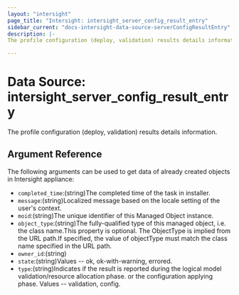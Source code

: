 ```yaml
---
layout: "intersight"
page_title: "Intersight: intersight_server_config_result_entry"
sidebar_current: "docs-intersight-data-source-serverConfigResultEntry"
description: |-
The profile configuration (deploy, validation) results details information.

---
```


# Data Source: intersight_server_config_result_entry
The profile configuration (deploy, validation) results details information.

## Argument Reference
The following arguments can be used to get data of already created objects in Intersight appliance:
* `completed_time`:(string)The completed time of the task in installer.
* `message`:(string)Localized message based on the locale setting of the user's context.
* `moid`:(string)The unique identifier of this Managed Object instance.
* `object_type`:(string)The fully-qualified type of this managed object, i.e. the class name.This property is optional. The ObjectType is implied from the URL path.If specified, the value of objectType must match the class name specified in the URL path.
* `owner_id`:(string)
* `state`:(string)Values  -- ok, ok-with-warning, errored.
* `type`:(string)Indicates if the result is reported during the logical model validation/resource allocation phase. or the configuration applying phase. Values -- validation, config.

